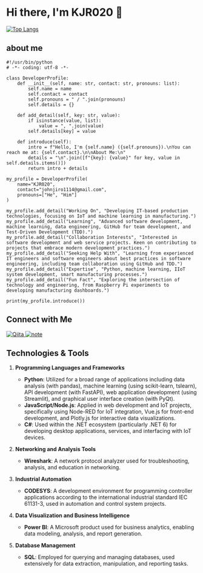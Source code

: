 <h1>Hi there, I'm KJR020 👋</h1>

<!-- <p align="center">
  <a href="https://github.com/KJR020">
    <img src="https://github-readme-stats.vercel.app/api?username=KJR020&show_icons=true&theme=onedark" alt="KJR020's GitHub Stats">
  </a>
</p> -->

<p align="left">
  <a href="https://github.com/KJR020">
    <img src="https://github-readme-stats.vercel.app/api/top-langs/?username=KJR020&theme=onedark" alt="Top Langs">
  </a>
</p>

## about me
```
#!/usr/bin/python
# -*- coding: utf-8 -*-

class DeveloperProfile:
    def __init__(self, name: str, contact: str, pronouns: list):
        self.name = name
        self.contact = contact
        self.pronouns = " / ".join(pronouns)  
        self.details = {}

    def add_detail(self, key: str, value):
        if isinstance(value, list):
            value = ", ".join(value)
        self.details[key] = value

    def introduce(self):
        intro = f"Hello, I'm {self.name} ({self.pronouns}).\nYou can reach me at: {self.contact}.\n\nAbout Me:\n"
        details = "\n".join([f"{key}: {value}" for key, value in self.details.items()])
        return intro + details

my_profile = DeveloperProfile(
    name="KJR020",
    contact="johnjiro1114@gmail.com",
    pronouns=["He", "Him"]
)

my_profile.add_detail("Working On", "Developing IT-based production technologies, focusing on IoT and machine learning in manufacturing.")
my_profile.add_detail("Learning", "Advanced software development, machine learning, data engineering, GitHub for team development, and Test-Driven Development (TDD).")
my_profile.add_detail("Collaboration Interests", "Interested in software development and web service projects. Keen on contributing to projects that embrace modern development practices.")
my_profile.add_detail("Seeking Help With", "Learning from experienced IT engineers and software engineers about best practices in software engineering, including team collaboration using GitHub and TDD.")
my_profile.add_detail("Expertise", "Python, machine learning, IIoT system development, smart manufacturing processes.")
my_profile.add_detail("Fun Fact", "Exploring the intersection of technology and engineering, from Raspberry Pi experiments to developing manufacturing dashboards.")

print(my_profile.introduce())

```


## Connect with Me

<p align="left">
  <a href="https://qiita.com/Jirox">
    <img alt="Qiita" src="https://img.shields.io/badge/-Qiita-55C500?style=flat-square&logo=qiita&logoColor=white" />
  </a>
  <a href="https://note.com/jirox">
    <img alt="note" src="https://img.shields.io/badge/-note-41C9B4?style=flat-square&logo=note&logoColor=white" />
  </a>
</p>

## Technologies & Tools
1. **Programming Languages and Frameworks**
   - **Python**: Utilized for a broad range of applications including data analysis (with pandas), machine learning (using scikit-learn, tslearn), API development (with FastAPI), web application development (using Streamlit), and graphical user interface creation (with PyQt).
   - **JavaScript/Node.js**: Applied in web development and IoT projects, specifically using Node-RED for IoT integration, Vue.js for front-end development, and Plotly.js for interactive data visualizations.
   - **C#**: Used within the .NET ecosystem (particularly .NET 6) for developing desktop applications, services, and interfacing with IoT devices.

2. **Networking and Analysis Tools**
   - **Wireshark**: A network protocol analyzer used for troubleshooting, analysis, and education in networking.

3. **Industrial Automation**
   - **CODESYS**: A development environment for programming controller applications according to the international industrial standard IEC 61131-3, used in automation and control system projects.

4. **Data Visualization and Business Intelligence**
   - **Power BI**: A Microsoft product used for business analytics, enabling data modeling, analysis, and report generation.

5. **Database Management**
   - **SQL**: Employed for querying and managing databases, used extensively for data extraction, manipulation, and reporting tasks.



<!-- ## Recent Blog Posts -->


